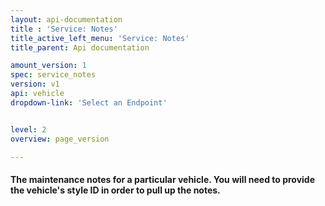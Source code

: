 ```yaml
---
layout: api-documentation
title : 'Service: Notes'
title_active_left_menu: 'Service: Notes'
title_parent: Api documentation

amount_version: 1
spec: service_notes
version: v1
api: vehicle
dropdown-link: 'Select an Endpoint'


level: 2
overview: page_version

---
```


#### The maintenance notes for a particular vehicle. You will need to provide the vehicle's **style ID** in order to pull up the notes.
